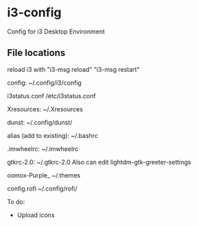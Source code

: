 # i3-config
Config for i3 Desktop Environment

## File locations
reload i3 with "i3-msg reload" "i3-msg restart"

config: ~/.config/i3/config

i3status.conf /etc/i3status.conf

Xresources: ~/.Xresources

dunst: ~/.config/dunst/

alias (add to existing): ~/.bashrc

.imwheelrc: ~/.imwheelrc

gtkrc-2.0: ~/.gtkrc-2.0
Also can edit lightdm-gtk-greeter-settings

oomox-Purple_
~/.themes

config.rofi
~/.config/rofi/

To do:
* Upload icons
